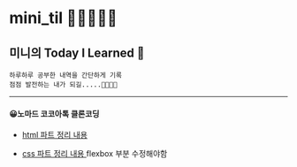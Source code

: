 # mini_til 💪💪💪💪💪

## 미니의 Today I Learned 🧠

    하루하루 공부한 내역을 간단하게 기록
    점점 발전하는 내가 되길.....🙏🙏🙏🙏

---

#### 😀노마드 코코아톡 클론코딩

- [html 파트 정리 내용](https://github.com/alsgml1640/mini_til/blob/ac305217f6ee8a8d861037321f6fe4faf600a734/kokoa_clone/html.md)

- [css 파트 정리 내용 ](https://github.com/alsgml1640/mini_til/blob/58e43c529f0a772615db95198145baca51a195ba/kokoa_clone/css.md)
  flexbox 부분 수정해야함
